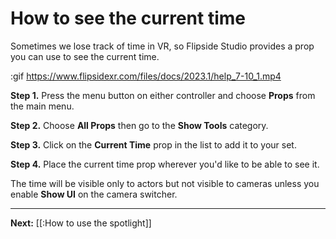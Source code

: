 # How to see the current time

Sometimes we lose track of time in VR, so Flipside Studio provides a prop you can use to see the current time.

:gif https://www.flipsidexr.com/files/docs/2023.1/help_7-10_1.mp4

**Step 1.** Press the menu button on either controller and choose **Props** from the main menu.

**Step 2.** Choose **All Props** then go to the **Show Tools** category.

**Step 3.** Click on the **Current Time** prop in the list to add it to your set.

**Step 4.** Place the current time prop wherever you'd like to be able to see it.

The time will be visible only to actors but not visible to cameras unless you enable **Show UI** on the camera switcher.

---

**Next:** [[:How to use the spotlight]]
